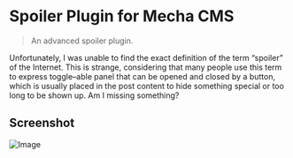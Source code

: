 Spoiler Plugin for Mecha CMS
============================

> An advanced spoiler plugin.

Unfortunately, I was unable to find the exact definition of the term &ldquo;spoiler&rdquo; of the Internet. This is strange, considering that many people use this term to express toggle&ndash;able panel that can be opened and closed by a button, which is usually placed in the post content to hide something special or too long to be shown up. Am I missing something?

Screenshot
----------

![Image](https://cloud.githubusercontent.com/assets/1669261/5995768/08b221ba-aace-11e4-8413-1dc7f020d224.png)